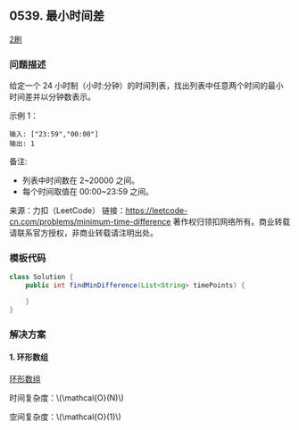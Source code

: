 ## 0539. 最小时间差

<script src="https://cdn.bootcss.com/mathjax/2.7.7/MathJax.js?config=TeX-AMS-MML_HTMLorMML"></script>

[2刷](qu0539/solu/Solution.java)

### 问题描述

给定一个 24 小时制（小时:分钟）的时间列表，找出列表中任意两个时间的最小时间差并以分钟数表示。


示例 1：

```
输入: ["23:59","00:00"]
输出: 1
```

备注:

* 列表中时间数在 2~20000 之间。
* 每个时间取值在 00:00~23:59 之间。

来源：力扣（LeetCode）
链接：https://leetcode-cn.com/problems/minimum-time-difference
著作权归领扣网络所有。商业转载请联系官方授权，非商业转载请注明出处。

### 模板代码

``` java
class Solution {
    public int findMinDifference(List<String> timePoints) {

    }
}
```

### 解决方案

#### 1. 环形数组

[环形数组](qu0539/solu1/Solution.java)

时间复杂度：\\(\mathcal{O}(N)\\)

空间复杂度：\\(\mathcal{O}(1)\\)
